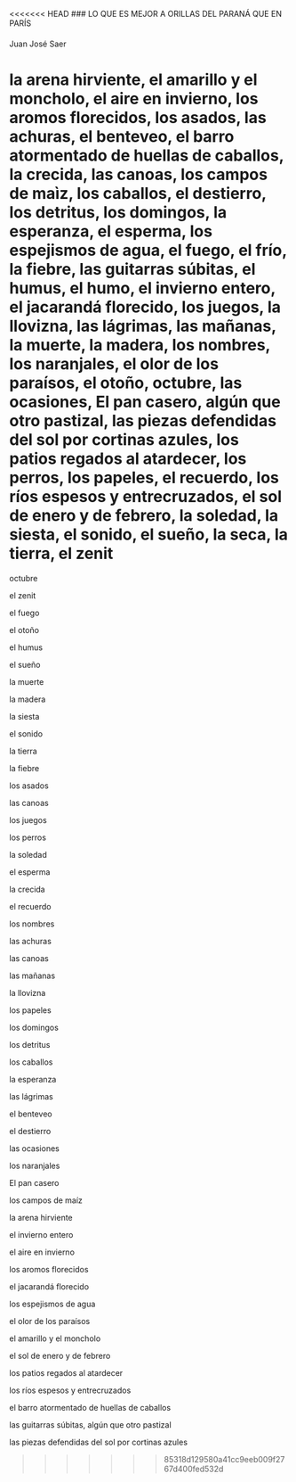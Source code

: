 <<<<<<< HEAD
﻿### LO QUE ES MEJOR A ORILLAS DEL PARANÁ QUE EN PARÍS
#### 
Juan José Saer


la arena hirviente, el amarillo y el moncholo, el aire en invierno, los aromos florecidos, los asados, las achuras, el benteveo, el barro atormentado de huellas de caballos, la crecida, las canoas, los campos de maìz, los caballos, el destierro, los detritus, los domingos, la esperanza, el esperma, los espejismos de agua, el fuego, el frío, la fiebre, las guitarras súbitas, el humus, el humo, el invierno entero, el jacarandá florecido, los juegos, la llovizna, las lágrimas, las mañanas, la muerte, la madera, los nombres, los naranjales, el olor de los paraísos, el otoño, octubre, las ocasiones, El pan casero, algún que otro pastizal, las piezas defendidas del sol por cortinas azules, los patios regados al atardecer, los perros, los papeles, el recuerdo, los ríos espesos y entrecruzados, el sol de enero y de febrero, la soledad, la siesta, el sonido, el sueño, la seca, la tierra, el zenit
=======
octubre

el zenit

el fuego

el otoño

el humus

el sueño

la muerte

la madera

la siesta

el sonido

la tierra

la fiebre

los asados

las canoas

los juegos

los perros

la soledad

el esperma

la crecida

el recuerdo

los nombres

las achuras

las canoas 

las mañanas

la llovizna

los papeles

los domingos

los detritus

los caballos

la esperanza

las lágrimas

el benteveo 

el destierro

las ocasiones

los naranjales

El pan casero 

los campos de maíz

la arena hirviente

el invierno entero

el aire en invierno

los aromos florecidos

el jacarandá florecido

los espejismos de agua

el olor de los paraísos

el amarillo y el moncholo

el sol de enero y de febrero

los patios regados al atardecer

los ríos espesos y entrecruzados

el barro atormentado de huellas de caballos

las guitarras súbitas, algún que otro pastizal

las piezas defendidas del sol por cortinas azules
>>>>>>> 85318d129580a41cc9eeb009f2767d400fed532d
